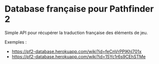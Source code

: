 # Database française pour Pathfinder 2

Simple API pour récupérer la traduction française des éléments de jeu.

Exemples :

- https://pf2-database.herokuapp.com/wiki?id=feCnVrPPlKhl701x
- https://pf2-database.herokuapp.com/wiki?id=15Yc1r6s9CEhSTMe